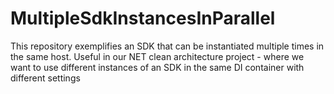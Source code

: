 # MultipleSdkInstancesInParallel
This repository exemplifies an SDK that can be instantiated multiple times in the same host. Useful in our NET clean architecture project - where we want to use different instances of an SDK in the same DI container with different settings 
